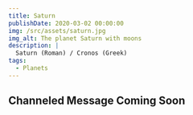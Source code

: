 ```yaml
---
title: Saturn
publishDate: 2020-03-02 00:00:00
img: /src/assets/saturn.jpg
img_alt: The planet Saturn with moons
description: |
  Saturn (Roman) / Cronos (Greek) 
tags:
  - Planets
---
```

## Channeled Message Coming Soon
